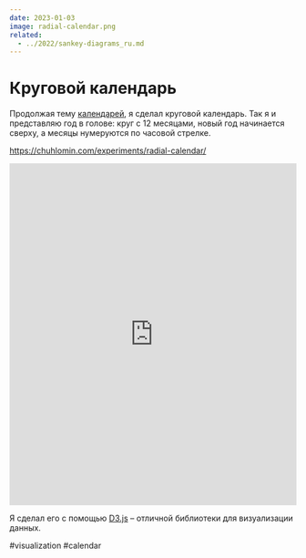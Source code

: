 ```yaml
---
date: 2023-01-03
image: radial-calendar.png
related:
  - ../2022/sankey-diagrams_ru.md
---
```


# Круговой календарь

Продолжая тему [календарей](../2022/calendar-generator_ru.md),
я сделал круговой календарь. Так я и представляю год в голове:
круг с 12 месяцами, новый год начинается сверху,
а месяцы нумеруются по часовой стрелке.

https://chuhlomin.com/experiments/radial-calendar/

<iframe src="https://chuhlomin.com/experiments/radial-calendar/" width="100%" height="600px" style="border: none; background: #fff;"></iframe>

Я сделал его с помощью [D3.js](https://d3js.org/) – отличной библиотеки для визуализации данных.

#visualization #calendar
